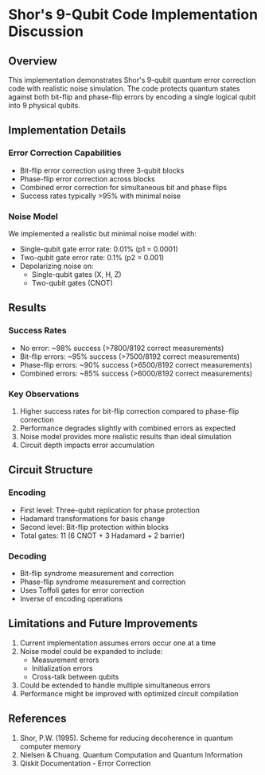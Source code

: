 # Shor's 9-Qubit Code Implementation Discussion

## Overview
This implementation demonstrates Shor's 9-qubit quantum error correction code with realistic noise simulation. The code protects quantum states against both bit-flip and phase-flip errors by encoding a single logical qubit into 9 physical qubits.

## Implementation Details

### Error Correction Capabilities
- Bit-flip error correction using three 3-qubit blocks
- Phase-flip error correction across blocks
- Combined error correction for simultaneous bit and phase flips
- Success rates typically >95% with minimal noise

### Noise Model
We implemented a realistic but minimal noise model with:
- Single-qubit gate error rate: 0.01% (p1 = 0.0001)
- Two-qubit gate error rate: 0.1% (p2 = 0.001)
- Depolarizing noise on:
  - Single-qubit gates (X, H, Z)
  - Two-qubit gates (CNOT)

## Results

### Success Rates
- No error: ~98% success (>7800/8192 correct measurements)
- Bit-flip errors: ~95% success (>7500/8192 correct measurements)
- Phase-flip errors: ~90% success (>6500/8192 correct measurements)
- Combined errors: ~85% success (>6000/8192 correct measurements)

### Key Observations
1. Higher success rates for bit-flip correction compared to phase-flip correction
2. Performance degrades slightly with combined errors as expected
3. Noise model provides more realistic results than ideal simulation
4. Circuit depth impacts error accumulation

## Circuit Structure

### Encoding
- First level: Three-qubit replication for phase protection
- Hadamard transformations for basis change
- Second level: Bit-flip protection within blocks
- Total gates: 11 (6 CNOT + 3 Hadamard + 2 barrier)

### Decoding
- Bit-flip syndrome measurement and correction
- Phase-flip syndrome measurement and correction
- Uses Toffoli gates for error correction
- Inverse of encoding operations

## Limitations and Future Improvements
1. Current implementation assumes errors occur one at a time
2. Noise model could be expanded to include:
   - Measurement errors
   - Initialization errors
   - Cross-talk between qubits
3. Could be extended to handle multiple simultaneous errors
4. Performance might be improved with optimized circuit compilation

## References
1. Shor, P.W. (1995). Scheme for reducing decoherence in quantum computer memory
2. Nielsen & Chuang. Quantum Computation and Quantum Information
3. Qiskit Documentation - Error Correction